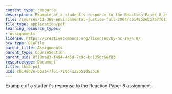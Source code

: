 ```yaml
---
content_type: resource
description: Example of a student's response to the Reaction Paper 8 assignment.
file: /courses/11-368-environmental-justice-fall-2004/cb149b2ebb7a7f61718c122b51d52b16_lkc8.pdf
file_type: application/pdf
learning_resource_types:
- Assignments
license: https://creativecommons.org/licenses/by-nc-sa/4.0/
ocw_type: OCWFile
parent_title: Assignments
parent_type: CourseSection
parent_uid: 8718ae83-f494-4a5d-7c9c-bd135dc66f83
resourcetype: Document
title: lkc8.pdf
uid: cb149b2e-bb7a-7f61-718c-122b51d52b16
---
```

Example of a student's response to the Reaction Paper 8 assignment.